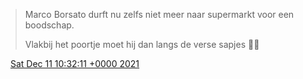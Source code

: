 > Marco Borsato durft nu zelfs niet meer naar supermarkt voor een boodschap\.  
>   
> Vlakbij het poortje moet hij dan langs de verse sapjes 🍌🍊

<img src="../../media/tweet.ico" width="12" /> [Sat Dec 11 10:32:11 +0000 2021](https://twitter.com/DromerDenker/status/1469615993282572289)